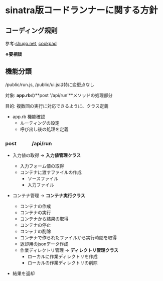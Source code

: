 # sinatra版コードランナーに関する方針

## コーディング規則

参考:[shugo.net](https://shugo.net/ruby-codeconv/codeconv.html), [cookpad](https://github.com/cookpad/styleguide/blob/master/ruby.ja.md)    

**※要相談**

## 機能分類

/public/run.js, /public/ui.jsは特に変更点なし  

対象: **app.rb**の**post '/api/run'**メソッドの処理部分

目的: 複数回の実行に対応できるように、クラス定義

- app.rb 機能確認
    - ルーティングの設定
    - 呼び出し後の処理を定義

### post　　　/api/run

- 入力値の取得 → **入力値管理クラス**
    - 入力フォーム値の取得
    - コンテナに渡すファイルの作成
        - ソースファイル
        - 入力ファイル

- コンテナ管理 → **コンテナ実行クラス**
    - コンテナの作成
    - コンテナの実行
    - コンテナから結果の取得
    - コンテナの停止
    - コンテナの削除
    - コンテナで作られたファイルから実行時間を取得
    - 返却用のjsonデータ作成
    - 作業ディレクトリ管理 → **ディレクトリ管理クラス**
        - ローカルに作業ディレクトリを作成
        - ローカルの作業ディレクトリの削除

- 結果を返却